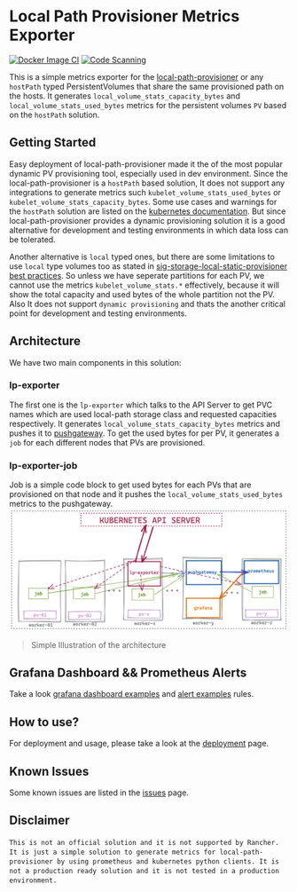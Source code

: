 # Local Path Provisioner Metrics Exporter
[![Docker Image CI](https://github.com/ugur99/local-path-pv-metrics-exporter/actions/workflows/docker-image.yml/badge.svg?branch=main)](https://github.com/ugur99/local-path-pv-metrics-exporter/actions/workflows/docker-image.yml) [![Code Scanning](https://github.com/ugur99/local-path-pv-metrics-exporter/actions/workflows/scan.yml/badge.svg?branch=main)](https://github.com/ugur99/local-path-pv-metrics-exporter/actions/workflows/scan.yml)

This is a simple metrics exporter for the [local-path-provisioner](https://github.com/rancher/local-path-provisioner) or any `hostPath` typed PersistentVolumes that share the same provisioned path on the hosts. It generates `local_volume_stats_capacity_bytes` and `local_volume_stats_used_bytes` metrics for the persistent volumes `PV`  based on the `hostPath` solution.

## Getting Started

Easy deployment of local-path-provisioner made it the of the most popular dynamic PV provisioning tool, especially used in dev environment. Since the local-path-provisioner is a `hostPath` based solution, It does not support any integrations to generate metrics such `kubelet_volume_stats_used_bytes` or `kubelet_volume_stats_capacity_bytes`. Some use cases and warnings for the `hostPath` solution are listed on the [kubernetes documentation](https://kubernetes.io/docs/concepts/storage/volumes/#hostpath). But since local-path-provisioner provides a dynamic provisioning solution it is a good alternative for development and testing environments in which data loss can be tolerated.

Another alternative is `local` typed ones, but there are some limitations to use `local` type volumes too as stated in [sig-storage-local-static-provisioner best practices](https://github.com/kubernetes-sigs/sig-storage-local-static-provisioner/blob/master/docs/best-practices.md). So unless we have seperate partitions for each PV, we cannot use the metrics `kubelet_volume_stats.*` effectively, because it will show the total capacity and used bytes of the whole partition not the PV. Also It does not support `dynamic provisioning` and thats the another critical point for development and testing environments.

## Architecture
We have two main components in this solution:

### lp-exporter
 The first one is the `lp-exporter` which talks to the API Server to get PVC names which are used local-path storage class and requested capacities respectively. It generates `local_volume_stats_capacity_bytes` metrics and pushes it to [pushgateway](https://github.com/prometheus/pushgateway). To get the used bytes for per PV, it generates a `job` for each different nodes that PVs are provisioned.
 
### lp-exporter-job
 Job is a simple code block to get used bytes for each PVs that are provisioned on that node and it pushes the `local_volume_stats_used_bytes` metrics to the pushgateway.
![mainarchitecture](src/images/architecture-01.png)
>Simple Illustration of the architecture

## Grafana Dashboard && Prometheus Alerts
Take a look [grafana dashboard examples](grafana/README.md) and [alert examples](alertmanager/README.md) rules.

## How to use?

For deployment and usage, please take a look at the [deployment](deployment/README.md) page.

## Known Issues

Some known issues are listed in the [issues](known-issues.md) page.

## Disclaimer

`This is not an official solution and it is not supported by Rancher. It is just a simple solution to generate metrics for local-path-provisioner by using prometheus and kubernetes python clients. It is not a production ready solution and it is not tested in a production environment.`